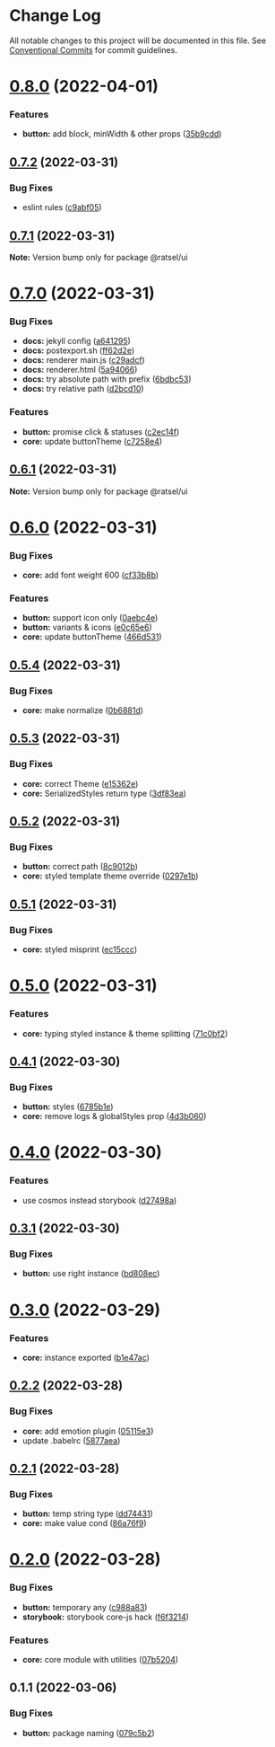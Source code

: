 # Change Log

All notable changes to this project will be documented in this file.
See [Conventional Commits](https://conventionalcommits.org) for commit guidelines.

# [0.8.0](https://github.com/lskjs/ratsel/compare/v0.7.2...v0.8.0) (2022-04-01)


### Features

* **button:** add block, minWidth & other props ([35b9cdd](https://github.com/lskjs/ratsel/commit/35b9cddf88850be25d9fef8f2d4f73a37e3b0424))





## [0.7.2](https://github.com/lskjs/ratsel/compare/v0.7.1...v0.7.2) (2022-03-31)


### Bug Fixes

* eslint rules ([c9abf05](https://github.com/lskjs/ratsel/commit/c9abf05f45a2dcd9e68f97800fd9a1123f1bff24))





## [0.7.1](https://github.com/lskjs/ratsel/compare/v0.7.0...v0.7.1) (2022-03-31)

**Note:** Version bump only for package @ratsel/ui





# [0.7.0](https://github.com/lskjs/ratsel/compare/v0.6.1...v0.7.0) (2022-03-31)


### Bug Fixes

* **docs:** jekyll config ([a641295](https://github.com/lskjs/ratsel/commit/a64129558d02231d556a93986b262ea4a2a9451e))
* **docs:** postexport.sh ([ff62d2e](https://github.com/lskjs/ratsel/commit/ff62d2ec74a6a449a573088ce4b6532a31141832))
* **docs:** renderer main.js ([c29adcf](https://github.com/lskjs/ratsel/commit/c29adcfe05695a10050b9070f60026b959782534))
* **docs:** renderer.html ([5a94066](https://github.com/lskjs/ratsel/commit/5a940669695e84490ac3d4f32c7ee0b45dc69224))
* **docs:** try absolute path with prefix ([6bdbc53](https://github.com/lskjs/ratsel/commit/6bdbc534594024fb57651be1be0017e069005a75))
* **docs:** try relative path ([d2bcd10](https://github.com/lskjs/ratsel/commit/d2bcd102a79420bea09615616cc6c422a046d81b))


### Features

* **button:** promise click & statuses ([c2ec14f](https://github.com/lskjs/ratsel/commit/c2ec14f8f90d45f4795ef64eaf42b9cedf04f5eb))
* **core:** update buttonTheme ([c7258e4](https://github.com/lskjs/ratsel/commit/c7258e42cc0f29cb4ebfe1cebe58f952cfe33ba8))





## [0.6.1](https://github.com/lskjs/ratsel/compare/v0.6.0...v0.6.1) (2022-03-31)

**Note:** Version bump only for package @ratsel/ui





# [0.6.0](https://github.com/lskjs/ratsel/compare/v0.5.4...v0.6.0) (2022-03-31)


### Bug Fixes

* **core:** add font weight 600 ([cf33b8b](https://github.com/lskjs/ratsel/commit/cf33b8bdd995516fa7a445d42a3fae145fb5b0f2))


### Features

* **button:** support icon only ([0aebc4e](https://github.com/lskjs/ratsel/commit/0aebc4e3d14d9c07619182ff3e93e3b95657282a))
* **button:** variants & icons ([e0c65e6](https://github.com/lskjs/ratsel/commit/e0c65e6cf0ed19d20987defba026d30e2eb78768))
* **core:** update buttonTheme ([466d531](https://github.com/lskjs/ratsel/commit/466d5314b25971fe0526c3e4eb92fe849f399441))





## [0.5.4](https://github.com/lskjs/ratsel/compare/v0.5.3...v0.5.4) (2022-03-31)


### Bug Fixes

* **core:** make normalize ([0b6881d](https://github.com/lskjs/ratsel/commit/0b6881d074a77b6191e98d60beb8d3e7a3127c58))





## [0.5.3](https://github.com/lskjs/ratsel/compare/v0.5.2...v0.5.3) (2022-03-31)


### Bug Fixes

* **core:** correct Theme ([e15362e](https://github.com/lskjs/ratsel/commit/e15362e2bd69a56a48106f42e676696c4ed313d3))
* **core:** SerializedStyles return type ([3df83ea](https://github.com/lskjs/ratsel/commit/3df83eab08def2e9089f178118294a433873a1d8))





## [0.5.2](https://github.com/lskjs/ratsel/compare/v0.5.1...v0.5.2) (2022-03-31)


### Bug Fixes

* **button:** correct path ([8c9012b](https://github.com/lskjs/ratsel/commit/8c9012b5027210980e800b98def3494579834946))
* **core:** styled template theme override ([0297e1b](https://github.com/lskjs/ratsel/commit/0297e1b4e667bcfbf4786b56c11ff0f6c12ff193))





## [0.5.1](https://github.com/lskjs/ratsel/compare/v0.5.0...v0.5.1) (2022-03-31)


### Bug Fixes

* **core:** styled misprint ([ec15ccc](https://github.com/lskjs/ratsel/commit/ec15ccc15119a7ceee34df24ebccbb51647e125d))





# [0.5.0](https://github.com/lskjs/ratsel/compare/v0.4.1...v0.5.0) (2022-03-31)


### Features

* **core:** typing styled instance & theme splitting ([71c0bf2](https://github.com/lskjs/ratsel/commit/71c0bf2dcfdbe3e68c7c5395968b78ab9e8e2f99))





## [0.4.1](https://github.com/lskjs/ratsel/compare/v0.4.0...v0.4.1) (2022-03-30)


### Bug Fixes

* **button:** styles ([6785b1e](https://github.com/lskjs/ratsel/commit/6785b1e201476812390e51ffcd89af45da54637a))
* **core:** remove logs & globalStyles prop ([4d3b060](https://github.com/lskjs/ratsel/commit/4d3b060bbc94522837e2b8e379072a4bbab33611))





# [0.4.0](https://github.com/lskjs/ratsel/compare/v0.3.1...v0.4.0) (2022-03-30)


### Features

* use cosmos instead storybook ([d27498a](https://github.com/lskjs/ratsel/commit/d27498ad950e859b52bc761b6922fe7733f74852))





## [0.3.1](https://github.com/lskjs/ratsel/compare/v0.3.0...v0.3.1) (2022-03-30)


### Bug Fixes

* **button:** use right instance ([bd808ec](https://github.com/lskjs/ratsel/commit/bd808ec8a2776a9d689d32324deb08cbba82004c))





# [0.3.0](https://github.com/lskjs/ratsel/compare/v0.2.2...v0.3.0) (2022-03-29)


### Features

* **core:** instance exported ([b1e47ac](https://github.com/lskjs/ratsel/commit/b1e47ac111cdd8c51ad28f80e19294b767da461e))





## [0.2.2](https://github.com/lskjs/ratsel/compare/v0.2.1...v0.2.2) (2022-03-28)


### Bug Fixes

* **core:** add emotion plugin ([05115e3](https://github.com/lskjs/ratsel/commit/05115e3717d53812ebb8db2cf31bb50565079e58))
* update .babelrc ([5877aea](https://github.com/lskjs/ratsel/commit/5877aeac7dcbfef246ff0c4a3606fa90d070d84e))





## [0.2.1](https://github.com/lskjs/ratsel/compare/v0.2.0...v0.2.1) (2022-03-28)


### Bug Fixes

* **button:** temp string type ([dd74431](https://github.com/lskjs/ratsel/commit/dd744319fd780d1a27dabd282b52e9acc7c720a9))
* **core:** make value cond ([86a76f9](https://github.com/lskjs/ratsel/commit/86a76f9e23578f5041a7aea1e5ddbb1f03ff5d64))





# [0.2.0](https://github.com/lskjs/ratsel/compare/v0.1.1...v0.2.0) (2022-03-28)


### Bug Fixes

* **button:** temporary any ([c988a83](https://github.com/lskjs/ratsel/commit/c988a8395543440982f1e06afc078dda4a406637))
* **storybook:** storybook core-js hack ([f6f3214](https://github.com/lskjs/ratsel/commit/f6f321444eaad6d9f26a354da0ee271ae93795db))


### Features

* **core:** core module with utilities ([07b5204](https://github.com/lskjs/ratsel/commit/07b520464345551068371ce17e829ec45e786105))





## 0.1.1 (2022-03-06)


### Bug Fixes

* **button:** package naming ([079c5b2](https://github.com/lskjs/ratsel/commit/079c5b20fd00c3cd191263a8bde1a62c77930fae))
